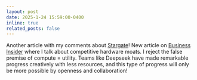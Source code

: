 ```yaml
---
layout: post
date: 2025-1-24 15:59:00-0400
inline: true
related_posts: false
---
```


Another article with my comments about [Stargate](https://openai.com/index/announcing-the-stargate-project/)! New article on [Business Insider](https://www.businessinsider.com/openai-stargate-project-moat-deepseek-2025-1) where I talk about competitive hardware moats. I reject the false premise of compute = utility.  Teams like Deepseek have made remarkable progress creatively with less resources, and this type of progress will only be more possible by openness and collaboration!